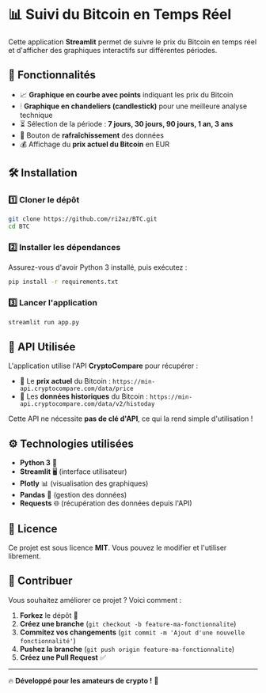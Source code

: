 # 📊 Suivi du Bitcoin en Temps Réel

Cette application **Streamlit** permet de suivre le prix du Bitcoin en temps réel et d'afficher des graphiques interactifs sur différentes périodes.

## 🚀 Fonctionnalités
- 📈 **Graphique en courbe avec points** indiquant les prix du Bitcoin
- 🕯 **Graphique en chandeliers (candlestick)** pour une meilleure analyse technique
- ⏳ Sélection de la période : **7 jours, 30 jours, 90 jours, 1 an, 3 ans**
- 🔄 Bouton de **rafraîchissement** des données
- 💰 Affichage du **prix actuel du Bitcoin** en EUR

## 🛠️ Installation
### 1️⃣ Cloner le dépôt
```sh
git clone https://github.com/ri2az/BTC.git
cd BTC
```

### 2️⃣ Installer les dépendances
Assurez-vous d'avoir Python 3 installé, puis exécutez :
```sh
pip install -r requirements.txt
```

### 3️⃣ Lancer l'application
```sh
streamlit run app.py
```

## 📡 API Utilisée
L'application utilise l'API **CryptoCompare** pour récupérer :
- 📌 Le **prix actuel** du Bitcoin : `https://min-api.cryptocompare.com/data/price`
- 📌 Les **données historiques** du Bitcoin : `https://min-api.cryptocompare.com/data/v2/histoday`

Cette API ne nécessite **pas de clé d'API**, ce qui la rend simple d'utilisation !


## ⚙️ Technologies utilisées
- **Python 3** 🐍
- **Streamlit** 🖥️ (interface utilisateur)
- **Plotly** 📊 (visualisation des graphiques)
- **Pandas** 📄 (gestion des données)
- **Requests** 🌐 (récupération des données depuis l'API)

## 📜 Licence
Ce projet est sous licence **MIT**. Vous pouvez le modifier et l'utiliser librement.

## 🤝 Contribuer
Vous souhaitez améliorer ce projet ? Voici comment :
1. **Forkez** le dépôt 🍴
2. **Créez une branche** (`git checkout -b feature-ma-fonctionnalite`)
3. **Commitez vos changements** (`git commit -m 'Ajout d'une nouvelle fonctionnalité'`)
4. **Pushez la branche** (`git push origin feature-ma-fonctionnalite`)
5. **Créez une Pull Request** ✅

---
🔥 **Développé pour les amateurs de crypto !** 🚀


